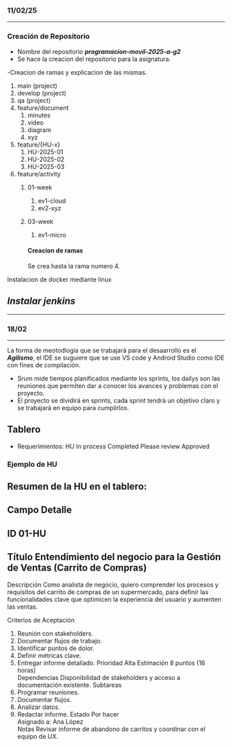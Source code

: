 ### 11/02/25
---

### Creación de Repositorio

- Nombre del repositorio ___***programacion-movil-2025-a-g2***___
- Se hace la creacion del repositorio para la asignatura.
 
 -Creacion de ramas y explicacion de las mismas.


 1. main (project)
2. develop (project)
3. qa (project)
4. feature/document
   1. minutes
   2. video
   3. diagram
   4. xyz
5. feature/{HU-x}
   1. HU-2025-01
   2. HU-2025-02
   3. HU-2025-03
6. feature/activity
   1. 01-week
      1. ev1-cloud
      2. ev2-xyz
   2. 03-week
      1. ev1-micro

      #### Creacion de ramas 
      Se crea hasta la rama numero 4.

Instalacion de docker mediante linux

***Instalar jenkins***
-------
-------
### 18/02
---
La forma de meotodlogia que se trabajará para el desaarrollo es el ***Agilismo***, el IDE se suguiere que se use VS code y Android Studio como IDE  con fines de compilación.
- Srum mide tiempos planificados mediante los sprints, los dailys son las reuniones que permiten dar a conocer los avances y problemas con el proyecto.
- El proyecto se dividirá en sprints, cada sprint tendrá un objetivo claro y se trabajará en equipo para cumplirlos.

## Tablero

- Requerimientos:
HU
        In process
        Completed
        Please review
        Approved

### Ejemplo de HU
Resumen de la HU en el tablero:
---
Campo	Detalle
---
ID	01-HU
---
Título	Entendimiento del negocio para la Gestión de Ventas (Carrito de Compras)
---
Descripción	Como analista de negocio, quiero comprender los procesos y requisitos del carrito de compras de un supermercado, para definir las funcionalidades clave que optimicen la experiencia del usuario y aumenten las ventas.

Criterios de Aceptación
1. Reunión con stakeholders.
2. Documentar flujos de trabajo.
3. Identificar puntos de dolor.
4. Definir métricas clave.
5. Entregar informe detallado.
Prioridad	Alta
Estimación	8 puntos (16 horas)\
Dependencias	Disponibilidad de stakeholders y acceso a documentación existente.
Subtareas	
1. Programar reuniones.
2. Documentar flujos.
3. Analizar datos.
4. Redactar informe.
Estado	Por hacer\
Asignado a:	Ana López\
Notas	Revisar informe de abandono de carritos y coordinar con el equipo de UX.